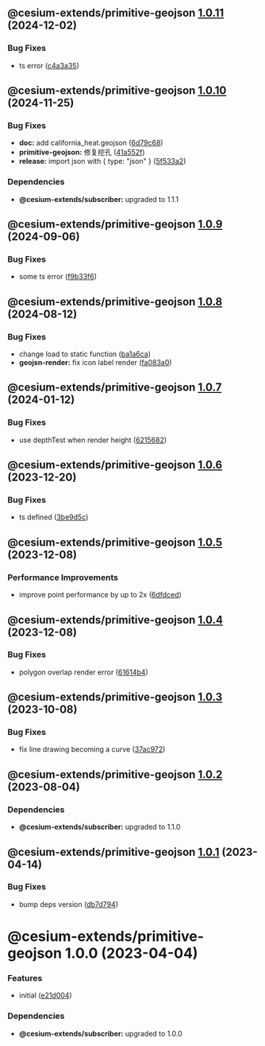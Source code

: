 ## @cesium-extends/primitive-geojson [1.0.11](https://github.com/hongfaqiu/cesium-extends/compare/@cesium-extends/primitive-geojson@1.0.10...@cesium-extends/primitive-geojson@1.0.11) (2024-12-02)


### Bug Fixes

* ts error ([c4a3a35](https://github.com/hongfaqiu/cesium-extends/commit/c4a3a35e6632efd88e1af54a86aaab2b6723231b))

## @cesium-extends/primitive-geojson [1.0.10](https://github.com/hongfaqiu/cesium-extends/compare/@cesium-extends/primitive-geojson@1.0.9...@cesium-extends/primitive-geojson@1.0.10) (2024-11-25)


### Bug Fixes

* **doc:** add california_heat.geojson ([6d79c68](https://github.com/hongfaqiu/cesium-extends/commit/6d79c682f2c26be3447061cc74fc4cd89389782a))
* **primitive-geojson:** 修复挖孔 ([41a552f](https://github.com/hongfaqiu/cesium-extends/commit/41a552f8b2e666b5da7fb5d7e1e6fb83c23626ed))
* **release:** import json with { type: "json" } ([5f533a2](https://github.com/hongfaqiu/cesium-extends/commit/5f533a2ea9b3864c2f70a52f6a55a5514440e133))





### Dependencies

* **@cesium-extends/subscriber:** upgraded to 1.1.1

## @cesium-extends/primitive-geojson [1.0.9](https://github.com/hongfaqiu/cesium-extends/compare/@cesium-extends/primitive-geojson@1.0.8...@cesium-extends/primitive-geojson@1.0.9) (2024-09-06)


### Bug Fixes

* some ts error ([f9b33f6](https://github.com/hongfaqiu/cesium-extends/commit/f9b33f6097d79900c9ed8de8f667012305433c7d))

## @cesium-extends/primitive-geojson [1.0.8](https://github.com/hongfaqiu/cesium-extends/compare/@cesium-extends/primitive-geojson@1.0.7...@cesium-extends/primitive-geojson@1.0.8) (2024-08-12)


### Bug Fixes

* change load to static function ([ba1a6ca](https://github.com/hongfaqiu/cesium-extends/commit/ba1a6ca1781f00be422bd355e6e125b65f0e0f2c))
* **geojsn-render:** fix icon label render ([fa083a0](https://github.com/hongfaqiu/cesium-extends/commit/fa083a051494caa9f1cb20fe5ca8f797cef52d35))

## @cesium-extends/primitive-geojson [1.0.7](https://github.com/hongfaqiu/cesium-extends/compare/@cesium-extends/primitive-geojson@1.0.6...@cesium-extends/primitive-geojson@1.0.7) (2024-01-12)

### Bug Fixes

- use depthTest when render height ([6215682](https://github.com/hongfaqiu/cesium-extends/commit/6215682dafcf7d723c4cb60694eebf1222a18496))

## @cesium-extends/primitive-geojson [1.0.6](https://github.com/hongfaqiu/cesium-extends/compare/@cesium-extends/primitive-geojson@1.0.5...@cesium-extends/primitive-geojson@1.0.6) (2023-12-20)

### Bug Fixes

- ts defined ([3be9d5c](https://github.com/hongfaqiu/cesium-extends/commit/3be9d5c8fa6eba8be6f689a0d656c36d9d61e7d0))

## @cesium-extends/primitive-geojson [1.0.5](https://github.com/hongfaqiu/cesium-extends/compare/@cesium-extends/primitive-geojson@1.0.4...@cesium-extends/primitive-geojson@1.0.5) (2023-12-08)

### Performance Improvements

- improve point performance by up to 2x ([6dfdced](https://github.com/hongfaqiu/cesium-extends/commit/6dfdced411cdb8089a4a4c62c1807f22aec78e49))

## @cesium-extends/primitive-geojson [1.0.4](https://github.com/hongfaqiu/cesium-extends/compare/@cesium-extends/primitive-geojson@1.0.3...@cesium-extends/primitive-geojson@1.0.4) (2023-12-08)

### Bug Fixes

- polygon overlap render error ([61614b4](https://github.com/hongfaqiu/cesium-extends/commit/61614b47dc1eb8d383041ab9ddac95d4e746d01a))

## @cesium-extends/primitive-geojson [1.0.3](https://github.com/hongfaqiu/cesium-extends/compare/@cesium-extends/primitive-geojson@1.0.2...@cesium-extends/primitive-geojson@1.0.3) (2023-10-08)

### Bug Fixes

- fix line drawing becoming a curve ([37ac972](https://github.com/hongfaqiu/cesium-extends/commit/37ac972add184f9c0ea8edd85c8b15dbf2dbae6e))

## @cesium-extends/primitive-geojson [1.0.2](https://github.com/hongfaqiu/cesium-extends/compare/@cesium-extends/primitive-geojson@1.0.1...@cesium-extends/primitive-geojson@1.0.2) (2023-08-04)

### Dependencies

- **@cesium-extends/subscriber:** upgraded to 1.1.0

## @cesium-extends/primitive-geojson [1.0.1](https://github.com/hongfaqiu/cesium-extends/compare/@cesium-extends/primitive-geojson@1.0.0...@cesium-extends/primitive-geojson@1.0.1) (2023-04-14)

### Bug Fixes

- bump deps version ([db7d794](https://github.com/hongfaqiu/cesium-extends/commit/db7d7947d13e82b85387a6c72b6a8c095aca62ec))

# @cesium-extends/primitive-geojson 1.0.0 (2023-04-04)

### Features

- initial ([e21d004](https://github.com/hongfaqiu/cesium-extends/commit/e21d00448ca613d6b168e59368fae4ba815950d3))

### Dependencies

- **@cesium-extends/subscriber:** upgraded to 1.0.0
